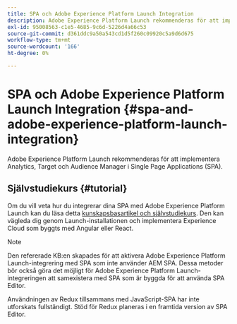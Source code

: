 ```yaml
---
title: SPA och Adobe Experience Platform Launch Integration
description: Adobe Experience Platform Launch rekommenderas för att implementera Analytics, Target och Audience Manager inom SPA.
exl-id: 95008563-c1e5-4685-9c6d-5226d4a66c53
source-git-commit: d361ddc9a50a543cd1d5f260c09920c5a9d6d675
workflow-type: tm+mt
source-wordcount: '166'
ht-degree: 0%

---
```


# SPA och Adobe Experience Platform Launch Integration {#spa-and-adobe-experience-platform-launch-integration}

Adobe Experience Platform Launch rekommenderas för att implementera Analytics, Target och Audience Manager i Single Page Applications (SPA).

## Självstudiekurs {#tutorial}

Om du vill veta hur du integrerar dina SPA med Adobe Experience Platform Launch kan du läsa detta [kunskapsbasartikel och självstudiekurs](https://experienceleague.adobe.com/docs/experience-manager-learn/sites/spa-editor/spa-editor-framework-feature-video-use.html). Den kan vägleda dig genom Launch-installationen och implementera Experience Cloud som byggts med Angular eller React.

>[!NOTE]
>
>Den refererade KB:en skapades för att aktivera Adobe Experience Platform Launch-integrering med SPA som inte använder AEM SPA. Dessa metoder bör också göra det möjligt för Adobe Experience Platform Launch-integreringen att samexistera med SPA som är byggda för att använda SPA Editor.
>
>Användningen av Redux tillsammans med JavaScript-SPA har inte utforskats fullständigt. Stöd för Redux planeras i en framtida version av SPA Editor.

